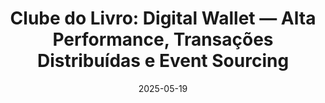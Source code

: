 ---
title: "Clube do Livro: Digital Wallet — Alta Performance, Transações Distribuídas e Event Sourcing"
description: "Vamos explorar como projetar carteiras digitais com suporte a 1 milhão de transações por segundo, utilizando técnicas como transações distribuídas (Saga, TC/C) e event sourcing com CQRS."
date: "2025-05-19"
time: "20:00-21:30"
location: "Online via Zoom"
type: "online"
registrationLink: "https://us06web.zoom.us/j/82173062389?pwd=hHBQsKgIup7tqHe0OeFhyToEzXJcko.1"
---